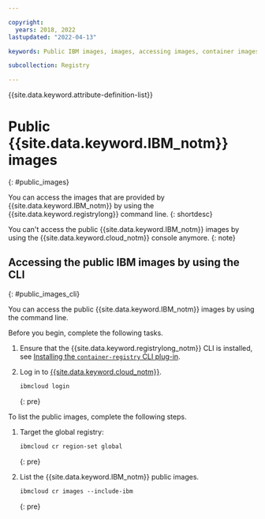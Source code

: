 ```yaml
---

copyright:
  years: 2018, 2022
lastupdated: "2022-04-13"

keywords: Public IBM images, images, accessing images, container images, public images, cli

subcollection: Registry

---
```


{{site.data.keyword.attribute-definition-list}}

# Public {{site.data.keyword.IBM_notm}} images
{: #public_images}

You can access the images that are provided by {{site.data.keyword.IBM_notm}} by using the {{site.data.keyword.registrylong}} command line.
{: shortdesc}

 You can't access the public {{site.data.keyword.IBM_notm}} images by using the {{site.data.keyword.cloud_notm}} console anymore.
 {: note}

## Accessing the public IBM images by using the CLI
{: #public_images_cli}

You can access the public {{site.data.keyword.IBM_notm}} images by using the command line.

Before you begin, complete the following tasks.

1. Ensure that the {{site.data.keyword.registrylong_notm}} CLI is installed, see [Installing the `container-registry` CLI plug-in](/docs/Registry?topic=Registry-registry_setup_cli_namespace#cli_namespace_registry_cli_install).

2. Log in to [{{site.data.keyword.cloud_notm}}](/docs/cli?topic=cli-ibmcloud_cli#ibmcloud_login).

    ```txt
    ibmcloud login
    ```
    {: pre}

To list the public images, complete the following steps.

1. Target the global registry:

    ```txt
    ibmcloud cr region-set global
    ```
    {: pre}

2. List the {{site.data.keyword.IBM_notm}} public images.

    ```txt
    ibmcloud cr images --include-ibm
    ```
    {: pre}


